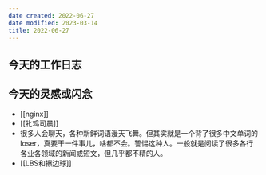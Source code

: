 ```yaml
---
date created: 2022-06-27
date modified: 2023-03-14
title: 2022-06-27
---
```


## 今天的工作日志

## 今天的灵感或闪念

- [[nginx]]
- [[牝鸡司晨]]
- 很多人会聊天，各种新鲜词语漫天飞舞。但其实就是一个背了很多中文单词的loser，真要干一件事儿，啥都不会。警惕这种人。一般就是阅读了很多各行各业各领域的新闻或短文，但几乎都不精的人。
- [[LBS和擦边球]]
